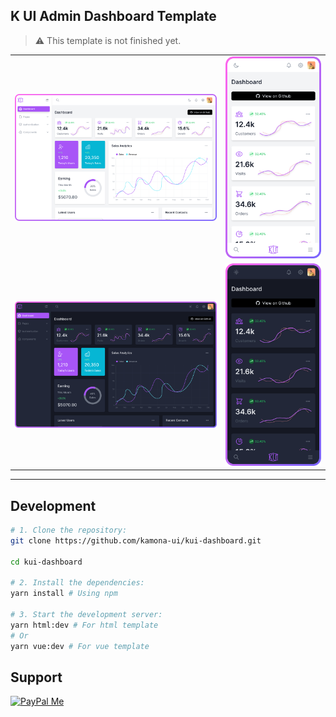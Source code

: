## K UI Admin Dashboard Template

> ⚠️ This template is not finished yet. 

|     |     |
| --- | --- |
| ![Desktop light](/showcase/desktop-light.svg) | ![Mobile light](/showcase/mobile-light.svg) |
| ![Desktop dark](/showcase/desktop-dark.svg)   | ![Mobile dark](/showcase/mobile-dark.svg)   |

---

## Development

```bash
# 1. Clone the repository:
git clone https://github.com/kamona-ui/kui-dashboard.git

cd kui-dashboard

# 2. Install the dependencies:
yarn install # Using npm

# 3. Start the development server:
yarn html:dev # For html template
# Or
yarn vue:dev # For vue template
```

## Support

[![PayPal Me](https://www.paypalobjects.com/en_US/i/btn/btn_donateCC_LG.gif)](https://www.paypal.me/Akamel721/)
